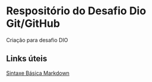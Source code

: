 # Respositório do Desafio Dio Git/GitHub
Criação para desafio DIO

## Links úteis

[Sintaxe Básica Markdown](https://apps.microsoft.com/store/detail/markdown-editor-free/9PKFLMLPCW3C?hl=pt-br&gl=br)
